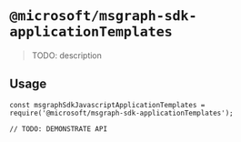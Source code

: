 # `@microsoft/msgraph-sdk-applicationTemplates`

> TODO: description

## Usage

```
const msgraphSdkJavascriptApplicationTemplates = require('@microsoft/msgraph-sdk-applicationTemplates');

// TODO: DEMONSTRATE API
```
